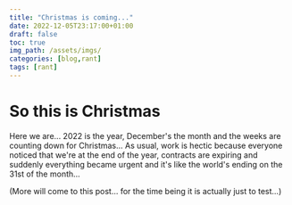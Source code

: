```yaml
---
title: "Christmas is coming..."
date: 2022-12-05T23:17:00+01:00
draft: false
toc: true
img_path: /assets/imgs/
categories: [blog,rant]
tags: [rant]
---
```


# So this is Christmas
Here we are... 2022 is the year, December's the month and the weeks are counting down for Christmas...
As usual, work is hectic because everyone noticed that we're at the end of the year, contracts are expiring and suddenly everything became urgent and it's like the world's ending on the 31st of the month...

(More will come to this post... for the time being it is actually just to test...)